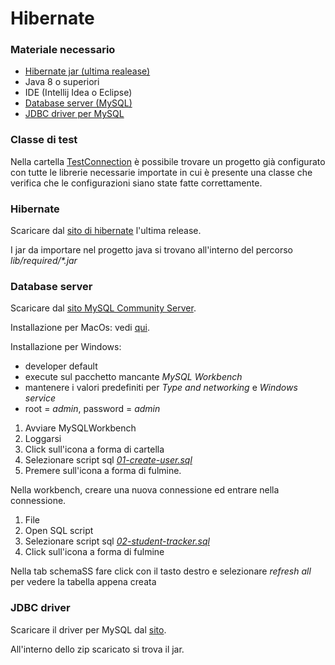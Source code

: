 # Hibernate

### Materiale necessario
- [Hibernate jar (ultima realease)](#hibernate)
- Java 8 o superiori
- IDE (Intellij Idea o Eclipse)
- [Database server (MySQL)](#database-server)
- [JDBC driver per MySQL](#jdbc-driver)

### Classe di test
Nella cartella [TestConnection](https://github.com/parez93/GdS-Reply/tree/master/Hibernate/config/TestConnection) è possibile trovare un progetto già configurato con tutte le librerie necessarie importate in cui è presente una classe che verifica che le configurazioni siano state fatte correttamente.

### Hibernate

Scaricare dal [sito di hibernate](https://hibernate.org/orm) l'ultima release.

I jar da importare nel progetto java si trovano all'interno del percorso *lib/required/\*.jar*

### Database server

Scaricare dal [sito MySQL Community Server](https://dev.mysql.com/downloads/mysql).

Installazione per MacOs: vedi [qui](http://dev.mysql.com/doc/refman/5.7/en/osx-installation.html).

Installazione per Windows: 
- developer default
- execute sul pacchetto mancante *MySQL Workbench*
- mantenere i valori predefiniti per *Type and networking* e *Windows service*
- root = *admin*, password = *admin*

1. Avviare MySQLWorkbench
2. Loggarsi
3. Click sull'icona a forma di cartella
4. Selezionare script sql [*01-create-user.sql*](https://github.com/parez93/GdS-Reply/tree/master/Hibernate/config/scripts/01-create-user.sql)
5. Premere sull'icona a forma di fulmine.

Nella workbench, creare una nuova connessione ed entrare nella connessione.

1. File
2. Open SQL script
3. Selezionare script sql [*02-student-tracker.sql*](https://github.com/parez93/GdS-Reply/tree/master/Hibernate/config/scripts/02-student-tracker.sql)
4. Click sull'icona a forma di fulmine

Nella tab schemaSS fare click con il tasto destro e selezionare *refresh all* per vedere la tabella appena creata

### JDBC driver

Scaricare il driver per MySQL dal [sito](https://dev.mysql.com/downloads/connector/j).

All'interno dello zip scaricato si trova il jar.
